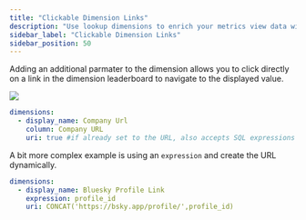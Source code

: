 ```yaml
---
title: "Clickable Dimension Links"
description: "Use lookup dimensions to enrich your metrics view data with reference information at query time"
sidebar_label: "Clickable Dimension Links"
sidebar_position: 50
---
```


Adding an additional parmater to the dimension allows you to click directly on a link in the dimension leaderboard to navigate to the displayed value.

 <img src = '/img/build/dashboard/clickable-dimension.png' class='rounded-gif' />
<br />

```yaml
dimensions:
  - display_name: Company Url
    column: Company URL
    uri: true #if already set to the URL, also accepts SQL expressions
```

A bit more complex example is using an `expression` and create the URL dynamically.

```yaml
dimensions:
  - display_name: Bluesky Profile Link
    expression: profile_id
    uri: CONCAT('https://bsky.app/profile/',profile_id)
```
